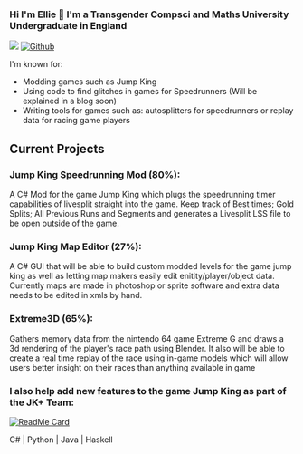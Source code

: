 ### Hi I'm Ellie 👋 I'm a Transgender Compsci and Maths University Undergraduate in England

![](https://visitor-badge.laobi.icu/badge?page_id=Elisiah.Elisiah)
[![Github](https://img.shields.io/github/followers/Elisiah?label=Follow&style=social)](https://github.com/Elisiah)

I'm known for:
- Modding games such as Jump King
- Using code to find glitches in games for Speedrunners (Will be explained in a blog soon)
- Writing tools for games such as: autosplitters for speedrunners or replay data for racing game players

## Current Projects

### Jump King Speedrunning Mod (80%):

A C# Mod for the game Jump King which plugs the speedrunning timer capabilities of livesplit straight into the game. Keep track of Best times; Gold Splits; All Previous Runs and Segments and generates a Livesplit LSS file to be open outside of the game.

### Jump King Map Editor (27%):

A C# GUI that will be able to build custom modded levels for the game jump king as well as letting map makers easily edit enitity/player/object data. Currently maps are made in photoshop or sprite software and extra data needs to be edited in xmls by hand.

### Extreme3D (65%): 

Gathers memory data from the nintendo 64 game Extreme G and draws a 3d rendering of the player's race path using Blender. It also will be able to create a real time replay of the race using in-game models which will allow users better insight on their races than anything available in game

### I also help add new features to the game Jump King as part of the JK+ Team:

[![ReadMe Card](https://github-readme-stats.vercel.app/api/pin/?username=phoenixx19&repo=JumpKingPlus&show_owner=true)](https://github.com/Phoenixx19/JumpKingPlus)

C# | Python | Java | Haskell

<!--
**Elisiah/Elisiah** is a ✨ _special_ ✨ repository because its `README.md` (this file) appears on your GitHub profile.

Here are some ideas to get you started:

- 🔭 I’m currently working on ...
- 🌱 I’m currently learning ...
- 👯 I’m looking to collaborate on ...
- 🤔 I’m looking for help with ...
- 💬 Ask me about ...
- 📫 How to reach me: ...
- 😄 Pronouns: ...
- ⚡ Fun fact: ...
-->
